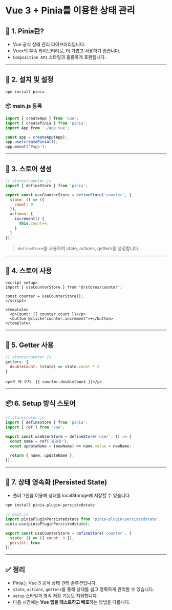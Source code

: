 # Vue 3 + Pinia를 이용한 상태 관리

## 🧠 1. Pinia란?

- Vue 공식 상태 관리 라이브러리입니다.
- Vuex의 후속 라이브러리로, 더 가볍고 사용하기 쉽습니다.
- `Composition API` 스타일과 훌륭하게 호환됩니다.

---

## 🔧 2. 설치 및 설정

```bash
npm install pinia
```

### 📦 main.js 등록

```js
import { createApp } from 'vue';
import { createPinia } from 'pinia';
import App from './App.vue';

const app = createApp(App);
app.use(createPinia());
app.mount('#app');
```

---

## 🏪 3. 스토어 생성

```js
// stores/counter.js
import { defineStore } from 'pinia';

export const useCounterStore = defineStore('counter', {
  state: () => ({
    count: 0
  }),
  actions: {
    increment() {
      this.count++;
    }
  }
});
```

> `defineStore`를 사용하여 state, actions, getters를 설정합니다.

---

## 🧩 4. 스토어 사용

```vue
<script setup>
import { useCounterStore } from '@/stores/counter';

const counter = useCounterStore();
</script>

<template>
  <p>Count: {{ counter.count }}</p>
  <button @click="counter.increment">+</button>
</template>
```

---

## 🧠 5. Getter 사용

```js
// stores/counter.js
getters: {
  doubleCount: (state) => state.count * 2
}
```

```vue
<p>두 배 수치: {{ counter.doubleCount }}</p>
```

---

## 📦 6. Setup 방식 스토어

```js
// stores/user.js
import { defineStore } from 'pinia';
import { ref } from 'vue';

export const useUserStore = defineStore('user', () => {
  const name = ref('홍길동');
  const updateName = (newName) => name.value = newName;

  return { name, updateName };
});
```

---

## 🔁 7. 상태 영속화 (Persisted State)

- 플러그인을 이용해 상태를 localStorage에 저장할 수 있습니다.

```bash
npm install pinia-plugin-persistedstate
```

```js
// main.js
import piniaPluginPersistedstate from 'pinia-plugin-persistedstate';
pinia.use(piniaPluginPersistedstate);
```

```js
export const useCounterStore = defineStore('counter', {
  state: () => ({ count: 0 }),
  persist: true
});
```

---

## ✅ 정리

- Pinia는 Vue 3 공식 상태 관리 솔루션입니다.
- `state`, `actions`, `getters`를 통해 상태를 쉽고 명확하게 관리할 수 있습니다.
- `setup` 스타일과 영속 저장 기능도 지원합니다.
- 다음 시간에는 **Vue 앱을 테스트하고 배포**하는 방법을 다룹니다.
